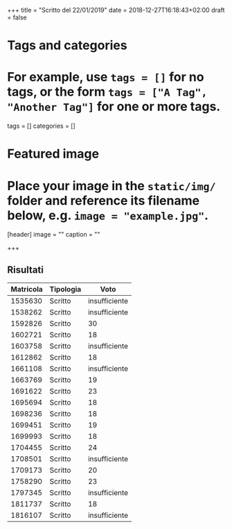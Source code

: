 +++
title = "Scritto del 22/01/2019"
date = 2018-12-27T16:18:43+02:00
draft = false

# Tags and categories
# For example, use `tags = []` for no tags, or the form `tags = ["A Tag", "Another Tag"]` for one or more tags.
tags = []
categories = []

# Featured image
# Place your image in the `static/img/` folder and reference its filename below, e.g. `image = "example.jpg"`.
[header]
image = ""
caption = ""

+++

## Risultati

Matricola | Tipologia | Voto
----------- | --------------- | ---------------
1535630 | Scritto |  insufficiente
1538262 | Scritto |  insufficiente
1592826 | Scritto | 30
1602721 | Scritto | 18
1603758 | Scritto |  insufficiente
1612862 | Scritto | 18
1661108 | Scritto |  insufficiente
1663769 | Scritto | 19
1691622 | Scritto | 23
1695694 | Scritto | 18
1698236 | Scritto | 18
1699451 | Scritto | 19
1699993 | Scritto | 18
1704455 | Scritto | 24
1708501 | Scritto |  insufficiente
1709173 | Scritto | 20
1758290 | Scritto | 23
1797345 | Scritto |  insufficiente
1811737 | Scritto |  18
1816107 | Scritto |  insufficiente
